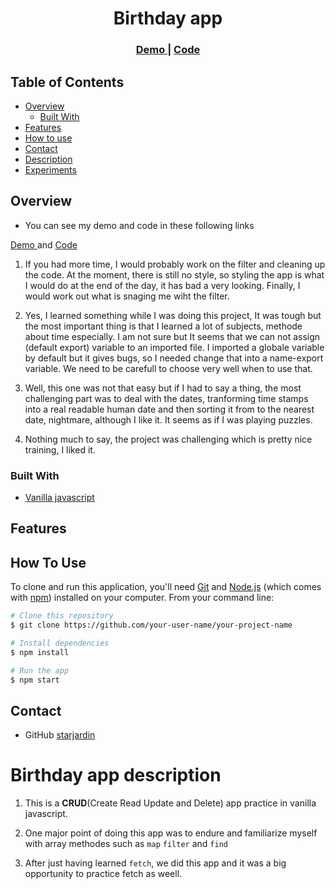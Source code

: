 <h1 align="center">Birthday app</h1>

<div align="center">
  <h3>
    <a href="https://tantley-birthday-app.netlify.app/">
      Demo
    </a>
    <span> | </span>
    <a href="https://github.com/starjardin/birthday-app">
      Code
    </a>
  </h3>
</div>

<!-- TABLE OF CONTENTS -->

## Table of Contents

-   [Overview](#overview)
    -   [Built With](#built-with)
-   [Features](#features)
-   [How to use](#how-to-use)
-   [Contact](#contact)
-   [Description](#description)
-   [Experiments](#experiments)

<!-- OVERVIEW -->

## Overview

-   You can see my demo and code in these following links 
  <a href="https://tantley-birthday-app.netlify.app/">
    Demo
  </a> and 
  <a href="https://github.com/starjardin/birthday-app">
      Code
  </a>

1. If you had more time, I would probably work on the filter and cleaning up the code. At the moment, there is still no style, so styling the app is what I would do at the end of the day, it has bad a very looking. Finally, I would work out what is snaging me wiht the filter.

1. Yes, I learned something while I was doing this project, It was tough but the most important thing is that I learned a lot of subjects, methode about time especially. I am not sure but It seems that we can not assign (default export) variable to an imported file. I imported a globale variable by default but it gives bugs, so I needed change that into a name-export variable. We need to be carefull to choose very well when to use that.

1. Well, this one was not that easy but if I had to say a thing, the most challenging part was to deal with the dates, tranforming time stamps into a real readable human date and then sorting it from to the nearest date, nightmare, although I like it. It seems as if I was playing puzzles.

1. Nothing much to say, the project was challenging which is pretty nice training, I liked it.

### Built With

-   [Vanilla javascript](https://javascript.org/)

## Features

<!-- List the features of your application or follow the template. Don't share the figma file here :) -->

## How To Use

To clone and run this application, you'll need [Git](https://git-scm.com) and [Node.js](https://nodejs.org/en/download/) (which comes with [npm](http://npmjs.com)) installed on your computer. From your command line:

```bash
# Clone this repository
$ git clone https://github.com/your-user-name/your-project-name

# Install dependencies
$ npm install

# Run the app
$ npm start
```
## Contact

-   GitHub [starjardin](https://github.com/your-starjardin)

# Birthday app description

1. This is a **CRUD**(Create Read Update and Delete) app practice in vanilla javascript.

1. One major point of doing this app was to endure and familiarize myself with array methodes such as `map` `filter` and `find`

1. After just having learned `fetch`, we did this app and it was a big opportunity to practice fetch as weell.